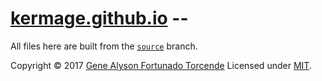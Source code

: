 # [kermage.github.io](https://kermage.github.io) --

All files here are built from the [`source`](https://github.com/kermage/kermage.github.io/tree/source) branch.

Copyright &copy; 2017 [Gene Alyson Fortunado Torcende](https://github.com/kermage)
Licensed under [MIT](https://github.com/kermage/kermage.github.io/blob/master/LICENSE).
